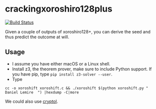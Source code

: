 # crackingxoroshiro128plus
[![Build Status](https://travis-ci.org/lemire/crackingxoroshiro128plus.png)](https://travis-ci.org/lemire/crackingxoroshiro128plus)

Given a couple of outputs of xoroshiro128+, you can derive the seed and thus predict the outcome at will.

## Usage

- I assume you have either macOS or a Linux shell.
- Install z3, the theorem prover, make sure to include Python support. If you have pip, type ``pip install z3-solver --user``.
- Type
```
cc -o xoroshift xoroshift.c && ./xoroshift $(python xoroshift.py " Daniel Lemire  ") |hexdump -C|more
```

We could also use [cryptol](https://github.com/GaloisInc/cryptol).
